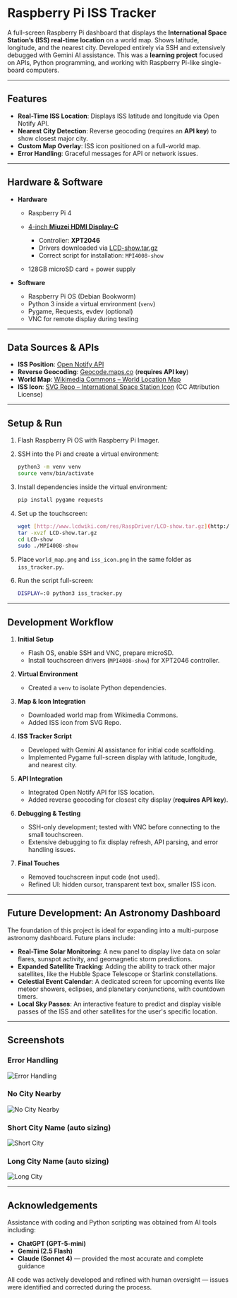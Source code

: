 # Raspberry Pi ISS Tracker

A full-screen Raspberry Pi dashboard that displays the **International Space Station’s (ISS) real-time location** on a world map. Shows latitude, longitude, and the nearest city. Developed entirely via SSH and extensively debugged with Gemini AI assistance. This was a **learning project** focused on APIs, Python programming, and working with Raspberry Pi-like single-board computers.

---

## Features

* **Real-Time ISS Location**: Displays ISS latitude and longitude via Open Notify API.
* **Nearest City Detection**: Reverse geocoding (requires an **API key**) to show closest major city.
* **Custom Map Overlay**: ISS icon positioned on a full-world map.
* **Error Handling**: Graceful messages for API or network issues.

---

## Hardware & Software

* **Hardware**

  * Raspberry Pi 4
  * [4-inch **Miuzei HDMI Display-C**](https://www.lcdwiki.com/4inch_HDMI_Display-C)

    * Controller: **XPT2046**
    * Drivers downloaded via [LCD-show.tar.gz](http://www.lcdwiki.com/res/RaspDriver/LCD-show.tar.gz)
    * Correct script for installation: `MPI4008-show`
  * 128GB microSD card + power supply
* **Software**

  * Raspberry Pi OS (Debian Bookworm)
  * Python 3 inside a virtual environment (`venv`)
  * Pygame, Requests, evdev (optional)
  * VNC for remote display during testing

---

## Data Sources & APIs

* **ISS Position**: [Open Notify API](http://api.open-notify.org/iss-now.json)
* **Reverse Geocoding**: [Geocode.maps.co](https://geocode.maps.co/) (**requires API key**)
* **World Map**: [Wikimedia Commons – World Location Map](https://upload.wikimedia.org/wikipedia/commons/thumb/a/ac/World_location_map.svg/1024px-World_location_map.svg.png)
* **ISS Icon**: [SVG Repo – International Space Station Icon](https://www.svgrepo.com/svg/440494/international-space-station) (CC Attribution License)

---

## Setup & Run

1. Flash Raspberry Pi OS with Raspberry Pi Imager.
2. SSH into the Pi and create a virtual environment:

   ```bash
   python3 -m venv venv
   source venv/bin/activate
   ```
3. Install dependencies inside the virtual environment:

   ```bash
   pip install pygame requests
   ```
4. Set up the touchscreen:

   ```bash
   wget [http://www.lcdwiki.com/res/RaspDriver/LCD-show.tar.gz](http://www.lcdwiki.com/res/RaspDriver/LCD-show.tar.gz)
   tar -xvzf LCD-show.tar.gz
   cd LCD-show
   sudo ./MPI4008-show
   ```
5. Place `world_map.png` and `iss_icon.png` in the same folder as `iss_tracker.py`.
6. Run the script full-screen:

   ```bash
   DISPLAY=:0 python3 iss_tracker.py
   ```

---

## Development Workflow

1. **Initial Setup**

   * Flash OS, enable SSH and VNC, prepare microSD.
   * Install touchscreen drivers (`MPI4008-show`) for XPT2046 controller.
2. **Virtual Environment**

   * Created a `venv` to isolate Python dependencies.
3. **Map & Icon Integration**

   * Downloaded world map from Wikimedia Commons.
   * Added ISS icon from SVG Repo.
4. **ISS Tracker Script**

   * Developed with Gemini AI assistance for initial code scaffolding.
   * Implemented Pygame full-screen display with latitude, longitude, and nearest city.
5. **API Integration**

   * Integrated Open Notify API for ISS location.
   * Added reverse geocoding for closest city display (**requires API key**).
6. **Debugging & Testing**

   * SSH-only development; tested with VNC before connecting to the small touchscreen.
   * Extensive debugging to fix display refresh, API parsing, and error handling issues.
7. **Final Touches**

   * Removed touchscreen input code (not used).
   * Refined UI: hidden cursor, transparent text box, smaller ISS icon.

---

## Future Development: An Astronomy Dashboard

The foundation of this project is ideal for expanding into a multi-purpose astronomy dashboard. Future plans include:

* **Real-Time Solar Monitoring**: A new panel to display live data on solar flares, sunspot activity, and geomagnetic storm predictions.
* **Expanded Satellite Tracking**: Adding the ability to track other major satellites, like the Hubble Space Telescope or Starlink constellations.
* **Celestial Event Calendar**: A dedicated screen for upcoming events like meteor showers, eclipses, and planetary conjunctions, with countdown timers.
* **Local Sky Passes**: An interactive feature to predict and display visible passes of the ISS and other satellites for the user's specific location.

---

## Screenshots

### Error Handling
![Error Handling](screenshots/error.png)
### No City Nearby
![No City Nearby](screenshots/ocean.png)
### Short City Name (auto sizing)
![Short City](screenshots/short_city.png)
### Long City Name (auto sizing)
![Long City](screenshots/long_city.png)

---

## Acknowledgements

Assistance with coding and Python scripting was obtained from AI tools including:

- **ChatGPT (GPT-5-mini)**
- **Gemini (2.5 Flash)**
- **Claude (Sonnet 4)** — provided the most accurate and complete guidance

All code was actively developed and refined with human oversight — issues were identified and corrected during the process.